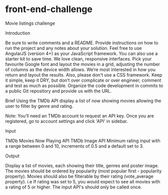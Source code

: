 # front-end-challenge

Movie listings challenge

Introduction

Be sure to write comments and a README. Provide instructions on how to run the project and any notes about your solution.
Feel free to use AngularJS (version 4+) as your JavaScript framework.
You can also use a starter kit to save time.
We love clean, responsive interfaces. Pick your favourite Google font and layout the movies in a grid, adjusting the number of columns as the device width allows.
We’re most interested in how you return and layout the results. Also, please don't use a CSS framework.
Keep it simple, keep it DRY, but don’t over complicate or over engineer, comment and test as much as possible.
Organize the code development in commits to a public Git repository and provide us with the URL.


Brief
Using the TMDb API display a list of now showing movies allowing the user to filter by genre and rating.

Note: You’ll need an TMDb account to request an API key. Once you are registered, go to account settings and click 'API' in sidebar.


Input

TMDb Movies Now Playing API
TMDb Image API
Minimum rating input with a range between 0 and 10, increments of 0.5 and a default set to 3.


Output

Display a list of movies, each showing their title, genres and poster image.
The movies should be ordered by popularity (most popular first - popularity property).
Movies should also be filterable by their rating (vote_average property). i.e If rating was set to 5, you would expect to see all movies with a rating of 5 or higher.
The input API's should only be called once.
